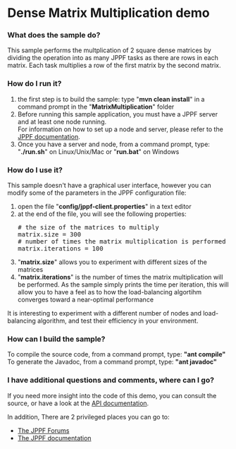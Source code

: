 # Dense Matrix Multiplication demo

<h3>What does the sample do?</h3>
This sample performs the multplication of 2 square dense matrices by dividing the operation into as many JPPF tasks as there are rows in each matrix. Each task multiplies a row of the first matrix by the second matrix.

<h3>How do I run it?</h3>
<ol class="samplesList">
  <li>the first step is to build the sample: type "<b>mvn clean install</b>" in a command prompt in the "<b>MatrixMultiplication</b>" folder</li>
  <li>Before running this sample application, you must have a JPPF server and at least one node running.<br>
  For information on how to set up a node and server, please refer to the <a href="https://www.jppf.org/doc/6.3">JPPF documentation</a>.<br></li>
  <li>Once you have a server and node, from a command prompt, type: "<b>./run.sh</b>" on Linux/Unix/Mac or "<b>run.bat</b>" on Windows</li>
</ol>

<h3>How do I use it?</h3>
<p>This sample doesn't have a graphical user interface, however you can modify some of the parameters in the JPPF configuration file:
<ol class="samplesList">
  <li>open the file "<b>config/jppf-client.properties</b>" in a text editor</li>
  <li>at the end of the file, you will see the following properties:
<pre class="prettyprint lang-conf">
# the size of the matrices to multiply
matrix.size = 300
# number of times the matrix multiplication is performed
matrix.iterations = 100
</pre>

  </li>
  <li>"<b>matrix.size</b>" allows you to experiment with different sizes of the matrices</li>
  <li>"<b>matrix.iterations</b>" is the number of times the matrix multiplication will be performed.
  As the sample simply prints the time per iteration, this will allow you to have a feel as to how the load-balancing algortihm converges toward a near-optimal performance</li>
</ol>
<p>It is interesting to experiment with a different number of nodes and load-balancing algorithm, and test their efficiency in your environment.

<h3>How can I build the sample?</h3>
To compile the source code, from a command prompt, type: <b>&quot;ant compile&quot;</b><br>
To generate the Javadoc, from a command prompt, type: <b>&quot;ant javadoc&quot;</b>

<h3>I have additional questions and comments, where can I go?</h3>
<p>If you need more insight into the code of this demo, you can consult the source, or have a look at the
<a href="javadoc/index.html">API documentation</a>.
<p>In addition, There are 2 privileged places you can go to:
<ul class="samplesList">
  <li><a href="https://www.jppf.org/forums">The JPPF Forums</a></li>
  <li><a href="https://www.jppf.org/doc/6.3">The JPPF documentation</a></li>
</ul>

